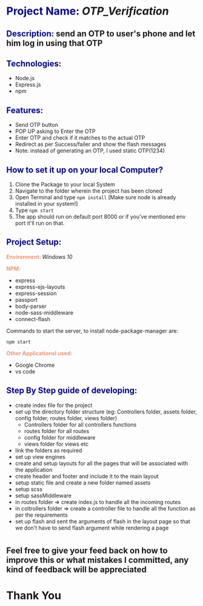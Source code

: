 
# <span style="color:navy">Project Name:</span> *OTP_Verification*

## <span style="color:navy">Description:</span> send an OTP to user's phone and let him log in using that OTP

  

## <span style="color:navy">Technologies:</span>

- Node.js
- Express.js
- npm


## <span style="color:navy">Features:</span>

- Send OTP button
- POP UP asking to Enter the OTP
- Enter OTP and check if it matches to the actual OTP
- Redirect as per Success/failer and show the flash messages
- Note: instead of generating an OTP, I used static OTP(1234)

## <span style="color:navy">How to set it up on your local Computer?</span>
1) Clone the Package to your local System
2) Navigate to the folder wherein the project has been cloned
3) Open Terminal and type `npm install` [Make sure node is already installed in your system!]
4) Type `npm start`
5) The app should run on default port 8000 or if you've mentioned env port it'll run on that.

  
## <span style="color:navy">Project Setup:</span>

 

**<span style="color:darksalmon">Environment: </span>**  *Windows 10*
	
**<span style="color:darksalmon">NPM: </span>**
			

 - express
 - express-ejs-layouts
 - express-session
 - passport
 - body-parser
 - node-sass-middleware
 - connect-flash
 
 
 
  Commands to start the server, to install node-package-manager are:
```
npm start

```

**<span style="color:darksalmon">Other ApplicationsI used: </span>**

 - Google Chrome
 - vs code


## <span style="color:navy">Step By Step guide of developing:</span>

 - create index file for the project
 - set up the directory folder structure (eg: Controllers folder, assets folder, config folder, routes folder, views folder)
   - Controllers folder for all controllers functions
   - routes folder for all routes
   - config folder for middleware
   - views folder for views etc
- link the folders as required
- set up view engines
- create and setup layouts for all the pages that will be associated with the application
- create header and footer and include it to the main layout
- setup static file and create a new folder named assets
- setup scss
- setup sassMiddleware
- in routes folder => create index.js to handle all the incoming routes
- in coltrollers folder => create a controller file to handle all the function as per the requirements
- set up flash and sent the arguments of flash in the layout page so that we don't have to send flash argument while rendering a page

# 

## Feel free to give your feed back on how to improve this or what mistakes I committed, any kind of feedback will be appreciated 
#
# Thank You